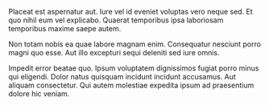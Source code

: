 Placeat est aspernatur aut. Iure vel id eveniet voluptas vero neque sed. Et quo nihil eum vel explicabo. Quaerat temporibus ipsa laboriosam temporibus maxime saepe autem.
 Non totam nobis ea quae labore magnam enim. Consequatur nesciunt porro magni quo esse. Aut illo excepturi sequi deleniti sed iure omnis.
 Impedit error beatae quo. Ipsum voluptatem dignissimos fugiat porro minus qui eligendi. Dolor natus quisquam incidunt incidunt accusamus. Aut aliquam consectetur. Qui autem molestiae expedita ipsum ad praesentium dolore hic veniam.